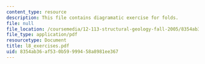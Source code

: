 ```yaml
---
content_type: resource
description: This file contains diagramatic exercise for folds.
file: null
file_location: /coursemedia/12-113-structural-geology-fall-2005/8354ab36af530b59999458a8981ee367_l8_exercises.pdf
file_type: application/pdf
resourcetype: Document
title: l8_exercises.pdf
uid: 8354ab36-af53-0b59-9994-58a8981ee367
---
```

